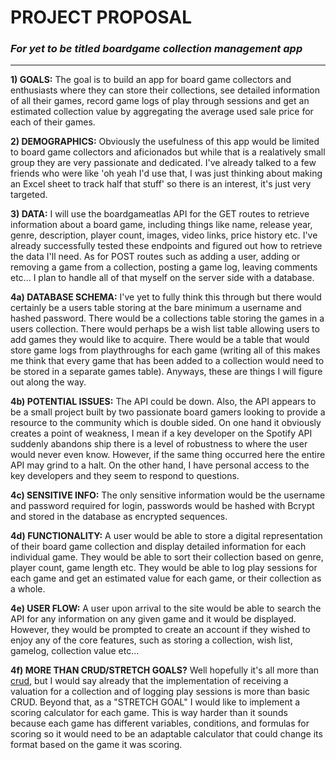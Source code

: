#    PROJECT PROPOSAL 
###  *For yet to be titled boardgame collection management app* 
---



**1) GOALS:** The goal is to build an app for board game collectors and enthusiasts where they can store their collections, see detailed information of all their games, record game logs of play through sessions and get an estimated collection value by aggregating the average used sale price for each of their games.  



**2) DEMOGRAPHICS:** Obviously the usefulness of this app would be limited to board game collectors and aficionados but while that is a realatively small group they are very passionate and dedicated. I've already talked to a few friends who were like 'oh yeah I'd use that, I was just thinking about making an Excel sheet to track half that stuff' so there is an interest, it's just very targeted. 
    

**3) DATA:** I will use the boardgameatlas API for the GET routes to retrieve information about a board game, including things like name, release year, genre, description, player count, images, video links, price history etc. I've already successfully tested these endpoints and figured out how to retrieve the data I'll need. As for POST routes such as adding a user, adding or removing a game from a collection, posting a game log, leaving comments etc... I plan to handle all of that myself on the server side with a database.   



   **4a) DATABASE SCHEMA:** I've yet to fully think this through but there would certainly be a users table storing at the bare minimum a username and hashed password. There would be a collections table storing the games in a users collection. There would perhaps be a wish list table allowing users to add games they would like to acquire. There would be a table that would store game logs from playthroughs for each game (writing all of this makes me think that every game that has been added to a collection would need to be stored in a separate games table). Anyways, these are things I will figure out along the way.


   **4b) POTENTIAL ISSUES:** The API could be down. Also, the API appears to be a small project built by two passionate board gamers looking to provide a resource to the community which is double sided. On one hand it obviously creates a point of weakness, I mean if a key developer on the Spotify API suddenly abandons ship there is a level of robustness to where the user would never even know. However, if the same thing occurred here the entire API may grind to a halt. On the other hand, I have personal access to the key developers and they seem to respond to questions. 


   **4c) SENSITIVE INFO:** The only sensitive information would be the username and password required for login, passwords would be hashed with Bcrypt and stored in the database as encrypted sequences. 


   **4d) FUNCTIONALITY:** A user would be able to store a digital representation of their board game collection and display detailed information for each individual game. They would be able to sort their collection based on genre, player count, game length etc. They would be able to log play sessions for each game and get an estimated value for each game, or their collection as a whole.


   **4e) USER FLOW:** A user upon arrival to the site would be able to search the API for any information on any given game and it would be displayed. However, they would be prompted to create an account if they wished to enjoy any of the core features, such as storing a collection, wish list, gamelog, collection value etc... 


   **4f) MORE THAN CRUD/STRETCH GOALS?** Well hopefully it's all more than [crud](https://www.merriam-webster.com/dictionary/crud), but I would say already that the implementation of receiving a valuation for a collection and of logging play sessions is more than basic CRUD. Beyond that, as a "STRETCH GOAL" I would like to implement a scoring calculator for each game. This is way harder than it sounds because each game has different variables, conditions, and formulas for scoring so it would need to be an adaptable calculator that could change its format based on the game it was scoring. 
